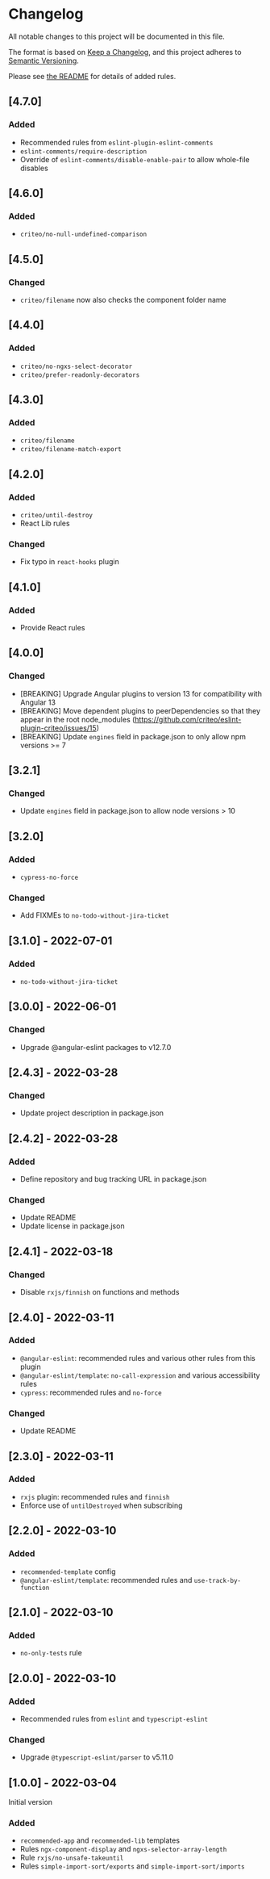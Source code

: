 # Changelog

All notable changes to this project will be documented in this file.

The format is based on [Keep a Changelog](https://keepachangelog.com/en/1.0.0/),
and this project adheres to [Semantic Versioning](https://semver.org/spec/v2.0.0.html).

Please see [the README](./README.md) for details of added rules.

## [4.7.0]

### Added

- Recommended rules from `eslint-plugin-eslint-comments`
- `eslint-comments/require-description`
- Override of `eslint-comments/disable-enable-pair` to allow whole-file disables

## [4.6.0]

### Added

- `criteo/no-null-undefined-comparison`

## [4.5.0]

### Changed

- `criteo/filename` now also checks the component folder name

## [4.4.0]

### Added

- `criteo/no-ngxs-select-decorator`
- `criteo/prefer-readonly-decorators`

## [4.3.0]

### Added

- `criteo/filename`
- `criteo/filename-match-export`

## [4.2.0]

### Added

- `criteo/until-destroy`
- React Lib rules

### Changed

- Fix typo in `react-hooks` plugin

## [4.1.0]

### Added

- Provide React rules

## [4.0.0]

### Changed

- [BREAKING] Upgrade Angular plugins to version 13 for compatibility with Angular 13
- [BREAKING] Move dependent plugins to peerDependencies so that they appear in the root node_modules (https://github.com/criteo/eslint-plugin-criteo/issues/15)
- [BREAKING] Update `engines` field in package.json to only allow npm versions >= 7

## [3.2.1]

### Changed

- Update `engines` field in package.json to allow node versions > 10

## [3.2.0]

### Added

- `cypress-no-force`

### Changed

- Add FIXMEs to `no-todo-without-jira-ticket`

## [3.1.0] - 2022-07-01

### Added

- `no-todo-without-jira-ticket`

## [3.0.0] - 2022-06-01

### Changed

- Upgrade @angular-eslint packages to v12.7.0

## [2.4.3] - 2022-03-28

### Changed

- Update project description in package.json

## [2.4.2] - 2022-03-28

### Added

- Define repository and bug tracking URL in package.json

### Changed

- Update README
- Update license in package.json

## [2.4.1] - 2022-03-18

### Changed

- Disable `rxjs/finnish` on functions and methods

## [2.4.0] - 2022-03-11

### Added

- `@angular-eslint`: recommended rules and various other rules from this plugin
- `@angular-eslint/template`: `no-call-expression` and various accessibility rules
- `cypress`: recommended rules and `no-force`

### Changed

- Update README

## [2.3.0] - 2022-03-11

### Added

- `rxjs` plugin: recommended rules and `finnish`
- Enforce use of `untilDestroyed` when subscribing

## [2.2.0] - 2022-03-10

### Added

- `recommended-template` config
- `@angular-eslint/template`: recommended rules and `use-track-by-function`

## [2.1.0] - 2022-03-10

### Added

- `no-only-tests` rule

## [2.0.0] - 2022-03-10

### Added

- Recommended rules from `eslint` and `typescript-eslint`

### Changed

- Upgrade `@typescript-eslint/parser` to v5.11.0

## [1.0.0] - 2022-03-04

Initial version

### Added

- `recommended-app` and `recommended-lib` templates
- Rules `ngx-component-display` and `ngxs-selector-array-length`
- Rule `rxjs/no-unsafe-takeuntil`
- Rules `simple-import-sort/exports` and `simple-import-sort/imports`
